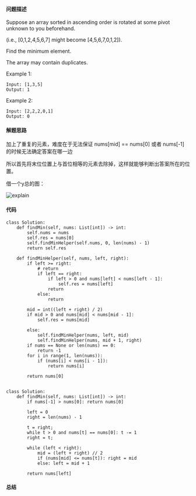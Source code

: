 #### 问题描述
Suppose an array sorted in ascending order is rotated at some pivot unknown to you beforehand.

(i.e.,  [0,1,2,4,5,6,7] might become  [4,5,6,7,0,1,2]).

Find the minimum element.

The array may contain duplicates.

Example 1:

    Input: [1,3,5]
    Output: 1
Example 2:

    Input: [2,2,2,0,1]
    Output: 0

#### 解题思路
加上了重复的元素，难度在于无法保证 nums[mid] == nums[0] 或者 nums[-1] 的时候无法确定答案在哪一边

所以首先将末位位置上与首位相等的元素去除掉，这样就能够判断出答案所在的位置。

借一个y总的图：

![explain](https://cdn.acwing.com/media/article/image/2019/11/20/1156_227d84760b-1_92f5550a64-2.png)
#### 代码 

    class Solution:
        def findMin(self, nums: List[int]) -> int:
            self.nums = nums
            self.res = nums[0]    
            self.findMinHelper(self.nums, 0, len(nums) - 1)
            return self.res
        
        def findMinHelper(self, nums, left, right):
            if left >= right:
                # return
                if left == right:
                    if left > 0 and nums[left] < nums[left - 1]:
                        self.res = nums[left]
                    return
                else:
                    return
            
            mid = int((left + right) / 2)
            if mid > 0 and nums[mid] < nums[mid - 1]:
                self.res = nums[mid]
                
            else:
                self.findMinHelper(nums, left, mid)
                self.findMinHelper(nums, mid + 1, right)
            if nums == None or len(nums) == 0:
                return -1
            for i in range(1, len(nums)):
                if (nums[i] < nums[i - 1]):
                    return nums[i]
                
            return nums[0]
            
            
    class Solution:
        def findMin(self, nums: List[int]) -> int:
            if nums[-1] > nums[0]: return nums[0]
            
            left = 0
            right = len(nums) - 1
            
            t = right;
            while t > 0 and nums[t] == nums[0]: t -= 1
            right = t;
            
            while (left < right):
                mid = (left + right) // 2
                if (nums[mid] <= nums[t]): right = mid
                else: left = mid + 1
                    
            return nums[left]
            

#### 总结
